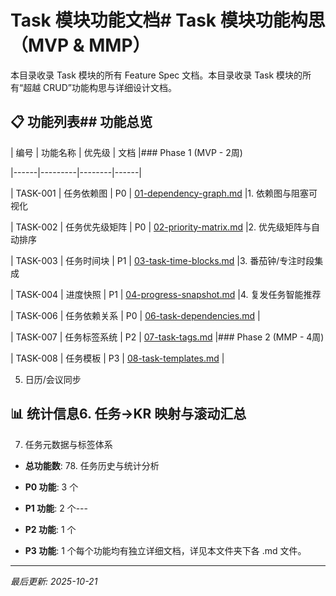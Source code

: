 # Task 模块功能文档# Task 模块功能构思（MVP & MMP）

本目录收录 Task 模块的所有 Feature Spec 文档。本目录收录 Task 模块的所有“超越 CRUD”功能构思与详细设计文档。

## 📋 功能列表## 功能总览

| 编号 | 功能名称 | 优先级 | 文档 |### Phase 1 (MVP - 2周)

|------|---------|--------|------|

| TASK-001 | 任务依赖图 | P0 | [01-dependency-graph.md](./01-dependency-graph.md) |1. 依赖图与阻塞可视化

| TASK-002 | 任务优先级矩阵 | P0 | [02-priority-matrix.md](./02-priority-matrix.md) |2. 优先级矩阵与自动排序

| TASK-003 | 任务时间块 | P1 | [03-task-time-blocks.md](./03-task-time-blocks.md) |3. 番茄钟/专注时段集成

| TASK-004 | 进度快照 | P1 | [04-progress-snapshot.md](./04-progress-snapshot.md) |4. 复发任务智能推荐

| TASK-006 | 任务依赖关系 | P0 | [06-task-dependencies.md](./06-task-dependencies.md) |

| TASK-007 | 任务标签系统 | P2 | [07-task-tags.md](./07-task-tags.md) |### Phase 2 (MMP - 4周)

| TASK-008 | 任务模板 | P3 | [08-task-templates.md](./08-task-templates.md) |

5. 日历/会议同步

## 📊 统计信息6. 任务→KR 映射与滚动汇总

7. 任务元数据与标签体系

- **总功能数**: 78. 任务历史与统计分析

- **P0 功能**: 3 个

- **P1 功能**: 2 个---

- **P2 功能**: 1 个

- **P3 功能**: 1 个每个功能均有独立详细文档，详见本文件夹下各 .md 文件。

---

_最后更新: 2025-10-21_
